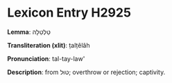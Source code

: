 # Lexicon Entry H2925

**Lemma**: טַלְטֵלָה

**Transliteration (xlit)**: ṭalṭêlâh

**Pronunciation**: tal-tay-law'

**Description**:
from טוּל; overthrow or rejection; captivity.
